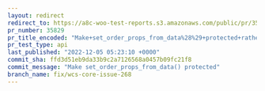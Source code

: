 ```yaml
---
layout: redirect
redirect_to: https://a8c-woo-test-reports.s3.amazonaws.com/public/pr/35829/api/index.html
pr_number: 35829
pr_title_encoded: "Make+set_order_props_from_data%28%29+protected+rather+than+private"
pr_test_type: api
last_published: "2022-12-05 05:23:10 +0000"
commit_sha: ffd3d51eb9da33b9c2a7126568a0457b09fc21f8
commit_message: "Make set_order_props_from_data() protected"
branch_name: fix/wcs-core-issue-268
---
```

